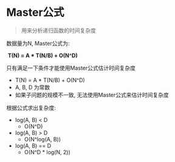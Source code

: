# Master公式

> 用来分析递归函数的时间复杂度

数据量为N, Master公式为:

​		**T(N) = A * T(N/B) + O(N^D)**



只有满足一下条件才能使用Master公式估计时间复杂度

- T(N) = A * T(N/B) + O(N^D)
- A, B, D 为常数
- 如果子问题的规模不一致, 无法使用Master公式来估计时间复杂度



根据公式求出复杂度:

- log(A, B) < D
    - O(N^D)
- log(A, B) > D
    - O(N^log(A, B))
- log(A, B) == D
    - O(N^D * log(N, 2))

